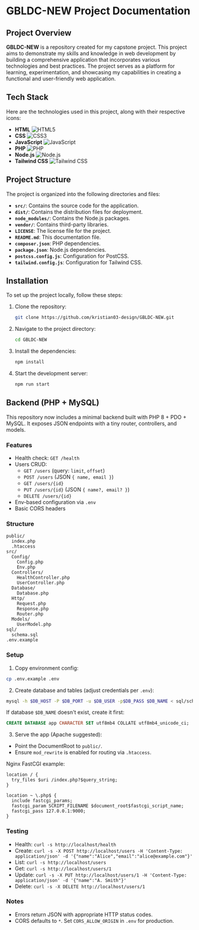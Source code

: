 # GBLDC-NEW Project Documentation

## Project Overview

**GBLDC-NEW** is a repository created for my capstone project. This project aims to demonstrate my skills and knowledge in web development by building a comprehensive application that incorporates various technologies and best practices. The project serves as a platform for learning, experimentation, and showcasing my capabilities in creating a functional and user-friendly web application.

## Tech Stack

Here are the technologies used in this project, along with their respective icons:

- **HTML** ![HTML5](https://img.icons8.com/color/48/000000/html-5.png)
- **CSS** ![CSS3](https://img.icons8.com/color/48/000000/css3.png)
- **JavaScript** ![JavaScript](https://img.icons8.com/color/48/000000/javascript.png)
- **PHP** ![PHP](https://img.icons8.com/color/48/000000/php.png)
- **Node.js** ![Node.js](https://img.icons8.com/color/48/000000/nodejs.png)
- **Tailwind CSS** ![Tailwind CSS](https://img.icons8.com/color/48/000000/tailwindcss.png)

## Project Structure

The project is organized into the following directories and files:

- **`src/`**: Contains the source code for the application.
- **`dist/`**: Contains the distribution files for deployment.
- **`node_modules/`**: Contains the Node.js packages.
- **`vendor/`**: Contains third-party libraries.
- **`LICENSE`**: The license file for the project.
- **`README.md`**: This documentation file.
- **`composer.json`**: PHP dependencies.
- **`package.json`**: Node.js dependencies.
- **`postcss.config.js`**: Configuration for PostCSS.
- **`tailwind.config.js`**: Configuration for Tailwind CSS.

## Installation

To set up the project locally, follow these steps:

1. Clone the repository:
   ```bash
   git clone https://github.com/kristian03-design/GBLDC-NEW.git
2. Navigate to the project directory:
    ```bash
   cd GBLDC-NEW
3. Install the dependencies:
    ```bash
    npm install
4. Start the development server:
    ```bash
    npm run start

## Backend (PHP + MySQL)

This repository now includes a minimal backend built with PHP 8 + PDO + MySQL. It exposes JSON endpoints with a tiny router, controllers, and models.

### Features

- Health check: `GET /health`
- Users CRUD:
  - `GET /users` (query: `limit`, `offset`)
  - `POST /users` (JSON `{ name, email }`)
  - `GET /users/{id}`
  - `PUT /users/{id}` (JSON `{ name?, email? }`)
  - `DELETE /users/{id}`
- Env-based configuration via `.env`
- Basic CORS headers

### Structure

```
public/
  index.php
  .htaccess
src/
  Config/
    Config.php
    Env.php
  Controllers/
    HealthController.php
    UserController.php
  Database/
    Database.php
  Http/
    Request.php
    Response.php
    Router.php
  Models/
    UserModel.php
sql/
  schema.sql
.env.example
```

### Setup

1. Copy environment config:

```bash
cp .env.example .env
```

2. Create database and tables (adjust credentials per `.env`):

```bash
mysql -h $DB_HOST -P $DB_PORT -u $DB_USER -p$DB_PASS $DB_NAME < sql/schema.sql
```

If database `$DB_NAME` doesn't exist, create it first:

```sql
CREATE DATABASE app CHARACTER SET utf8mb4 COLLATE utf8mb4_unicode_ci;
```

3. Serve the app (Apache suggested):
- Point the DocumentRoot to `public/`.
- Ensure `mod_rewrite` is enabled for routing via `.htaccess`.

Nginx FastCGI example:

```
location / {
  try_files $uri /index.php?$query_string;
}

location ~ \.php$ {
  include fastcgi_params;
  fastcgi_param SCRIPT_FILENAME $document_root$fastcgi_script_name;
  fastcgi_pass 127.0.0.1:9000;
}
```

### Testing

- Health: `curl -s http://localhost/health`
- Create: `curl -s -X POST http://localhost/users -H 'Content-Type: application/json' -d '{"name":"Alice","email":"alice@example.com"}'`
- List: `curl -s http://localhost/users`
- Get: `curl -s http://localhost/users/1`
- Update: `curl -s -X PUT http://localhost/users/1 -H 'Content-Type: application/json' -d '{"name":"A. Smith"}'`
- Delete: `curl -s -X DELETE http://localhost/users/1`

### Notes

- Errors return JSON with appropriate HTTP status codes.
- CORS defaults to `*`. Set `CORS_ALLOW_ORIGIN` in `.env` for production.
